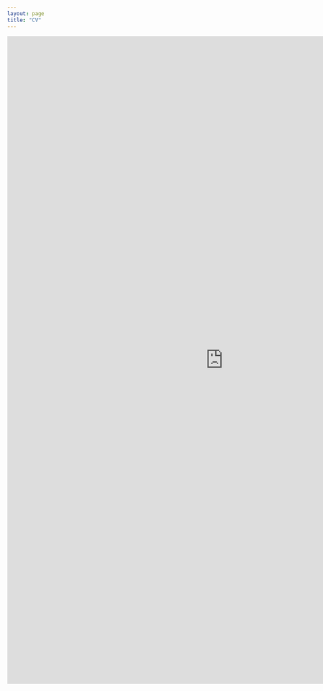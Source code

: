 ```yaml
---
layout: page
title: "CV"
---
```


<embed src="https://marcosaugusto47.github.io/assets/cv-marcos_augusto.pdf" width="1000" height="1500" type="application/pdf"/>